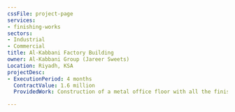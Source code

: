 ```yaml
---
cssFile: project-page
services:
- finishing-works
sectors:
- Industrial
- Commercial
title: Al-Kabbani Factory Building
owner: Al-Kabbani Group (Jareer Sweets)
Location: Riyadh, KSA
projectDesc:
- ExecutionPeriod: 4 months
  ContractValue: 1.6 million
  ProvidedWork: Construction of a metal office floor with all the finishing works of the General Administration Building

---
```

